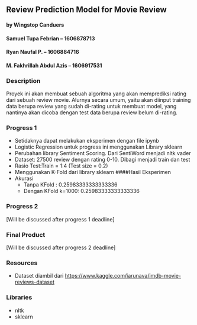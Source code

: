## Review Prediction Model for Movie Review

#### by Wingstop Canduers

#### Samuel Tupa Febrian 	 – 1606878713
#### Ryan Naufal P. 		 – 1606884716
#### M. Fakhrillah Abdul Azis – 1606917531

### Description
Proyek ini akan membuat sebuah algoritma yang akan memprediksi rating dari 
sebuah review movie. Alurnya secara umum, yaitu akan diinput training data 
berupa review yang sudah di-rating untuk membuat model, yang nantinya akan 
dicoba dengan test data berupa review belum di-rating.

### Progress 1
- Setidaknya dapat melakukan eksperimen dengan file ipynb
- Logistic Regression untuk progress ini menggunakan Library sklearn
- Perubahan library Sentiment Scoring. Dari SentiWord menjadi nltk vader
- Dataset: 27500 review dengan rating 0-10. Dibagi menjadi train dan test
- Rasio Test:Train = 1:4 (Test size = 0.2)
- Menggunakan K-Fold dari library sklearn
####Hasil Eksperimen
- Akurasi
  - Tanpa KFold : 0.25983333333333336
  - Dengan KFold k=1000: 0.25983333333333336

### Progress 2
[Will be discussed after progress 1 deadline]

### Final Product
[Will be discussed after progress 2 deadline]

### Resources
- Dataset diambil dari https://www.kaggle.com/iarunava/imdb-movie-reviews-dataset

### Libraries
- nltk
- sklearn